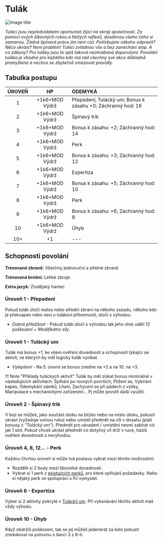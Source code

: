 # Tulák

![Image title](/assets/NAldir/classes/rogue.webp)

*Tuláci jsou nepředvídatelní oportunisti žijící na okraji společnosti. Za pomocí svých šikovných rukou a hbitých reflexů, dosáhnou všeho čeho si zamanou. Žádná špinavá práce jim není cizí. Potřebujete někoho odpravit? Něco ukrást? Není problém! Tuláci zvládnou vše a bez zanechání stop. A co zákony? Pro tuláky jsou to spíš taková neohrabaná doporučení. Povolání tuláka je vhodné pro každého kdo má rád všechny své akce důkladně promyšlené a nechce se zbytečně omezovat pravidly.*

## Tabulka postupu

| ÚROVEŇ |       HP       | ODEMYKÁ                                                     |
| :----: | :------------: | :---------------------------------------------------------- |
|   1    | +1k6+MOD Výdrž | Přepadení; Tulácký um; Bonus k zásahu +0; Záchranný hod: 16 |
|   2    | +1k6+MOD Výdrž | Špinavý trik                                                |
|   3    | +1k6+MOD Výdrž | Bonus k zásahu: +2; Záchranný hod: 14                       |
|   4    | +1k6+MOD Výdrž | Perk                                                        |
|   5    | +1k6+MOD Výdrž | Bonus k zásahu: +3; Záchranný hod: 12                       |
|   6    | +1k6+MOD Výdrž | Expertíza                                                   |
|   7    | +1k6+MOD Výdrž | Bonus k zásahu: +5; Záchranný hod: 10                       |
|   8    | +1k6+MOD Výdrž | Perk                                                        |
|   9    | +1k6+MOD Výdrž | Bonus k zásahu: +6; Záchranný hod: 8                        |
|   10   | +1k6+MOD Výdrž | Úhyb                                                        |
|  10+   |       +1       | ---                                                         |

## Schopnosti povolání

**Trénované zbraně:** Všechny jednoruční a střelné zbraně 

**Trénovaná brnění:** Lehké zbroje. 

**Extra jazyk:** Zlodějský hantec

### Úroveň 1 - Přepadení

Pokud tulák útočí malou nebo střední zbraní na někoho zezadu, někoho kdo je překvapen nebo neví o tulákovi přítomnosti, útočí s výhodou.

- *Dobrá příležitost* - Pokud tulák útočí s výhodou tak jeho útok udělí *12 poškození + Modifikátro síly*.

### Úroveň 1 - Tulácký um

Tulák má bonus +1, ke všem ověření dovedností a schopností týkající se aktivit, ve kterých by měl logicky tulák vynikat.

- *Vylepšení* - Na 5. úrovni se bonus zvedne na +2 a na 10. na +3. 

!!! Note "Příklady tuláckých aktivit"
    Tulák by měl získat bonus minimálně v následujících aktivitách: Šplhání po rovných površích, Plížení se, Vybírání kapes, Odemykání zámků, Lhaní, Zachycení se při pádech z výšky, Manipulace s mechanickými zařízeními... Pj může povolit další využití.

### Úroveň 2 - Špinavý trik

V boji se můžeš, jako součást útoku na blízko nebo na místo útoku, pokusit ukrást (vyžaduje volnou ruku) nebo umístit předmět na cíli v dosahu (platí bonusy z *"Tulácký um"*). Předmět pro ukradení / umístění nesmí zabírat víc jak 1 slot. Pokud chceš ukrást předmět co dotyčný cíl drží v ruce, házíš ověření dovednosti s nevýhodou.

### Úroveň 4, 8, 12... - Perk

Každou čtvrtou úroveň si může tvá postava vybrat mezi těmito možnostmi:

- Rozdělit si 2 body mezi libovolné dovednosti.
- Vybrat si 1 perk z [existujících perků](/Zasazení%20%28Žánry%29/Nový%20Aldir%20%28Fantasy%29/perks/), pro které splňuješ požadavky. Nebo si nějaký perk ve spolupráci s PJ vymyslet.

### Úroveň 6 - Expertíza

Vyber si 2 aktivity pokryté v [Tulácký um](/Zasazení%20%28Žánry%29/Nový%20Aldir%20%28Fantasy%29/Povolání/Tulák/#uroven-1-tulacky-um). Při vykonávání těchto aktivit máš vždy výhodu.

### Úroveň 10 - Úhyb

Když obdržíš poškození, tak se jej můžeš jedenkrát za kolo pokusit zredukoval na polovinu s šancí 3 z 6-ti.
